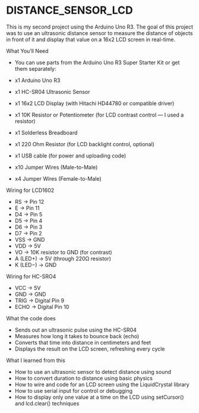 # DISTANCE_SENSOR_LCD

This is my second project using the Arduino Uno R3.
The goal of this project was to use an ultrasonic distance sensor to measure the distance of objects in front of it and display that value on a 16x2 LCD screen in real-time.

What You’ll Need
- You can use parts from the Arduino Uno R3 Super Starter Kit or get them separately:

- x1 Arduino Uno R3
- x1 HC-SR04 Ultrasonic Sensor
- x1 16x2 LCD Display (with Hitachi HD44780 or compatible driver)
- x1 10K Resistor or Potentiometer (for LCD contrast control — I used a resistor)
- x1 Solderless Breadboard
- x1 220 Ohm Resistor (for LCD backlight control, optional)
- x1 USB cable (for power and uploading code)
- x10 Jumper Wires (Male-to-Male)
- x4 Jumper Wires (Female-to-Male)

Wiring for LCD1602
- RS -> Pin 12
- E -> Pin 11
- D4 -> Pin 5
- D5 -> Pin 4
- D6 -> Pin 3
- D7 -> Pin 2
- VSS -> GND
- VDD -> 5V
- VO -> 10K resistor to GND (for contrast)
- A (LED+) -> 5V (through 220Ω resistor)
- K (LED−) -> GND

Wiring for HC-SRO4
- VCC -> 5V
- GND -> GND
- TRIG -> Digital Pin 9
- ECHO ->  Digital Pin 10

What the code does 
- Sends out an ultrasonic pulse using the HC-SR04
- Measures how long it takes to bounce back (echo)
- Converts that time into distance in centimeters and feet
- Displays the result on the LCD screen, refreshing every cycle

What I learned from this 
- How to use an ultrasonic sensor to detect distance using sound
- How to convert duration to distance using basic physics
- How to wire and code for an LCD screen using the LiquidCrystal library
- How to use serial input for control or debugging
- How to display only one value at a time on the LCD using setCursor() and lcd.clear() techniques

